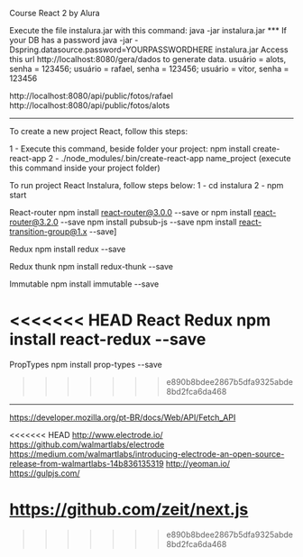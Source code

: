Course React 2  by Alura

Execute the file instalura.jar with this command: java -jar instalura.jar
*** If your DB has a password
    java -jar -Dspring.datasource.password=YOURPASSWORDHERE instalura.jar
Access this url http://localhost:8080/gera/dados to generate data.
usuário = alots, senha = 123456;
usuário = rafael, senha = 123456;
usuário = vitor, senha = 123456

http://localhost:8080/api/public/fotos/rafael
http://localhost:8080/api/public/fotos/alots

----------------------------------------------------------------------------------------------------------------------------------------
To create a new project React, follow this steps:

1 - Execute this command, beside folder your project: 
    npm install create-react-app
2 - ./node_modules/.bin/create-react-app name_project (execute this command inside your project folder)

To run project React Instalura, follow steps below:
1 - cd instalura
2 - npm start

React-router
npm install react-router@3.0.0 --save or npm install react-router@3.2.0 --save 
npm install pubsub-js --save
npm install react-transition-group@1.x --save]

Redux
npm install redux --save

Redux thunk
npm install redux-thunk --save 

Immutable
npm install immutable --save

<<<<<<< HEAD
React Redux
npm install react-redux --save 
=======
PropTypes
npm install prop-types --save 
>>>>>>> e890b8bdee2867b5dfa9325abde8bd2fca6da468


-------------------------------------------------------------------------------------------------------
https://developer.mozilla.org/pt-BR/docs/Web/API/Fetch_API

<<<<<<< HEAD
http://www.electrode.io/
https://github.com/walmartlabs/electrode
https://medium.com/walmartlabs/introducing-electrode-an-open-source-release-from-walmartlabs-14b836135319
http://yeoman.io/
https://gulpjs.com/

https://github.com/zeit/next.js
=======
>>>>>>> e890b8bdee2867b5dfa9325abde8bd2fca6da468


